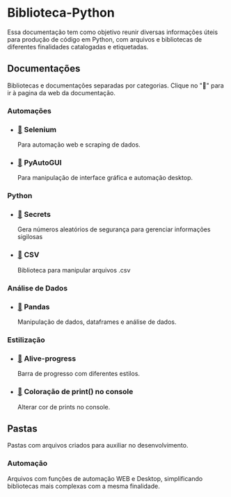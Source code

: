 # Biblioteca-Python

Essa documentação tem como objetivo reunir diversas informações úteis para produção de código em Python, com arquivos e bibliotecas de diferentes finalidades catalogadas e etiquetadas.

## Documentações

Bibliotecas e documentações separadas por categorias. Clique no "📄" para ir à pagina da web da documentação.

### Automações

- ### [📄](https://selenium-python.readthedocs.io/) Selenium

  Para automação web e scraping de dados.
- ### [📄](https://pyautogui.readthedocs.io/en/latest/) PyAutoGUI

  Para manipulação de interface gráfica e automação desktop.

### Python

- ### [📄](https://docs.python.org/3/library/secrets.html) Secrets

  Gera números aleatórios de segurança para gerenciar informações sigilosas
- ### [📄](https://docs.python.org/3/library/csv.html) CSV

  Biblioteca para manipular arquivos .csv

### Análise de Dados

- ### [📄](https://pandas.pydata.org/docs/) Pandas

  Manipulação de dados, dataframes e análise de dados.

### Estilização

- ### [📄](https://github.com/rsalmei/alive-progress) Alive-progress

  Barra de progresso com diferentes estilos.
- ### [📄](https://github.com/ESAran/Biblioteca-Python/tree/main/Estiliza%C3%A7%C3%A3o#colora%C3%A7%C3%A3o-de-print-no-console) Coloração de print() no console

  Alterar cor de prints no console.

## Pastas

Pastas com arquivos criados para auxiliar no desenvolvimento.

### Automação

Arquivos com funções de automação WEB e Desktop, simplificando bibliotecas mais complexas com a mesma finalidade.

